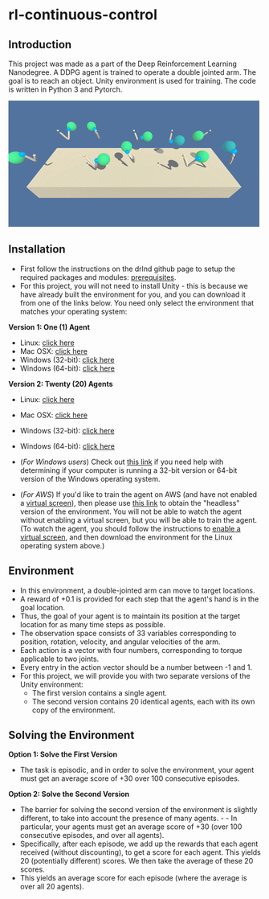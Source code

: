 # rl-continuous-control

## Introduction

This project was made as a part of the Deep Reinforcement Learning Nanodegree. 
A DDPG agent is trained to operate a double jointed arm. The goal is to reach an object. Unity environment is used for training. 
The code is written in Python 3 and Pytorch.

![Agent](resources/reacher.gif)

## Installation
- First follow the instructions on the drlnd github page to setup the required packages and modules: [prerequisites](https://github.com/udacity/deep-reinforcement-learning/#dependencies).
- For this project, you will not need to install Unity - this is because we have already built the environment for you, and you can download it from one of the links below. You need only select the environment that matches your operating system:

**Version 1: One (1) Agent**

- Linux: [click here](https://s3-us-west-1.amazonaws.com/udacity-drlnd/P2/Reacher/one_agent/Reacher_Linux.zip)
- Mac OSX: [click here](https://s3-us-west-1.amazonaws.com/udacity-drlnd/P2/Reacher/one_agent/Reacher.app.zip)
- Windows (32-bit): [click here](https://s3-us-west-1.amazonaws.com/udacity-drlnd/P2/Reacher/one_agent/Reacher_Windows_x86.zip)
- Windows (64-bit): [click here](https://s3-us-west-1.amazonaws.com/udacity-drlnd/P2/Reacher/one_agent/Reacher_Windows_x86_64.zip)

**Version 2: Twenty (20) Agents**

- Linux: [click here](https://s3-us-west-1.amazonaws.com/udacity-drlnd/P2/Reacher/Reacher_Linux.zip)
- Mac OSX: [click here](https://s3-us-west-1.amazonaws.com/udacity-drlnd/P2/Reacher/Reacher.app.zip)
- Windows (32-bit): [click here](https://s3-us-west-1.amazonaws.com/udacity-drlnd/P2/Reacher/Reacher_Windows_x86.zip)
- Windows (64-bit): [click here](https://s3-us-west-1.amazonaws.com/udacity-drlnd/P2/Reacher/Reacher_Windows_x86_64.zip)

- (_For Windows users_) Check out [this link](https://support.microsoft.com/en-us/help/15056/windows-32-64-bit-faq) if you need help with determining if your computer is running a 32-bit version or 64-bit version of the Windows operating system.

- (_For AWS_) If you'd like to train the agent on AWS (and have not enabled a [virtual screen](https://github.com/Unity-Technologies/ml-agents/blob/master/docs/Training-on-Amazon-Web-Service.md)), then please use [this link](https://s3-us-west-1.amazonaws.com/udacity-drlnd/P1/Banana/Banana_Linux_NoVis.zip) to obtain the "headless" version of the environment. You will not be able to watch the agent without enabling a virtual screen, but you will be able to train the agent. (To watch the agent, you should follow the instructions to [enable a virtual screen](https://github.com/Unity-Technologies/ml-agents/blob/master/docs/Training-on-Amazon-Web-Service.md), and then download the environment for the Linux operating system above.)

## Environment
- In this environment, a double-jointed arm can move to target locations. 
- A reward of +0.1 is provided for each step that the agent's hand is in the goal location. 
- Thus, the goal of your agent is to maintain its position at the target location for as many time steps as possible.
- The observation space consists of 33 variables corresponding to position, rotation, velocity, and angular velocities of the arm. 
- Each action is a vector with four numbers, corresponding to torque applicable to two joints. 
- Every entry in the action vector should be a number between -1 and 1.
- For this project, we will provide you with two separate versions of the Unity environment:
    - The first version contains a single agent.
    - The second version contains 20 identical agents, each with its own copy of the environment.

## Solving the Environment
**Option 1: Solve the First Version**

- The task is episodic, and in order to solve the environment, your agent must get an average score of +30 over 100 consecutive episodes.

**Option 2: Solve the Second Version**

- The barrier for solving the second version of the environment is slightly different, to take into account the presence of many agents. - - In particular, your agents must get an average score of +30 (over 100 consecutive episodes, and over all agents). 
- Specifically, after each episode, we add up the rewards that each agent received (without discounting), to get a score for each agent. This yields 20 (potentially different) scores. We then take the average of these 20 scores.
- This yields an average score for each episode (where the average is over all 20 agents).

